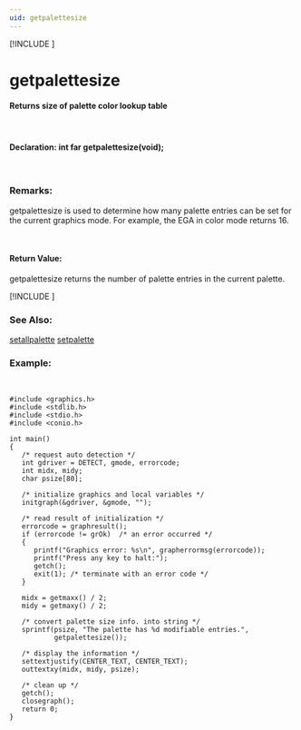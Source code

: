 ```yaml
---
uid: getpalettesize
---
```

[!INCLUDE [](graphics_header.md)]
# getpalettesize

#### Returns size of palette color lookup table

<br>

#### Declaration:  int far getpalettesize(void);

<br>

### Remarks:
getpalettesize is used to determine how many palette entries can be set for the current graphics mode. For example, the EGA in color mode returns 16.

<br>

#### Return Value:
getpalettesize returns the number of palette entries in the current palette.

[!INCLUDE [](portability.md)]

### See Also:
<div class="data"><a href="setallpalette.md">  setallpalette</a> <a href="setpalette.md">  setpalette   </a>
<br></div>

### Example:

<br>

```
#include <graphics.h>
#include <stdlib.h>
#include <stdio.h>
#include <conio.h>

int main()
{
   /* request auto detection */
   int gdriver = DETECT, gmode, errorcode;
   int midx, midy;
   char psize[80];

   /* initialize graphics and local variables */
   initgraph(&gdriver, &gmode, "");

   /* read result of initialization */
   errorcode = graphresult();
   if (errorcode != grOk)  /* an error occurred */
   {
      printf("Graphics error: %s\n", grapherrormsg(errorcode));
      printf("Press any key to halt:");
      getch();
      exit(1); /* terminate with an error code */
   }

   midx = getmaxx() / 2;
   midy = getmaxy() / 2;

   /* convert palette size info. into string */
   sprintf(psize, "The palette has %d modifiable entries.",
           getpalettesize());

   /* display the information */
   settextjustify(CENTER_TEXT, CENTER_TEXT);
   outtextxy(midx, midy, psize);

   /* clean up */
   getch();
   closegraph();
   return 0;
}
```

<br>